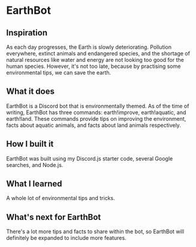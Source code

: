 # EarthBot

## Inspiration
As each day progresses, the Earth is slowly deteriorating. Pollution everywhere, extinct animals and endangered species, and the shortage of natural resources like water and energy are not looking too good for the human species. However, it's not too late, because by practising some environmental tips, we can save the earth.

## What it does
EarthBot is a Discord bot that is environmentally themed. As of the time of writing, EarthBot has three commands: earth!improve, earth!aquatic, and earth!land. These commands provide tips on improving the environment, facts about aquatic animals, and facts about land animals respectively.

## How I built it
EarthBot was built using my Discord.js starter code, several Google searches, and Node.js.

## What I learned
A whole lot of environmental tips and tricks.

## What's next for EarthBot
There's a lot more tips and facts to share within the bot, so EarthBot will definitely be expanded to include more features.